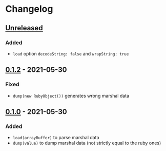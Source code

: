 # Changelog

## [Unreleased]

### Added

- `load` option `decodeString: false` and `wrapString: true`

## [0.1.2] - 2021-05-30

### Fixed

- `dump(new RubyObject())` generates wrong marshal data

## [0.1.0] - 2021-05-30

### Added

- `load(arrayBuffer)` to parse marshal data
- `dump(value)` to dump marshal data (not strictly equal to the ruby ones)

[unreleased]: https://github.com/hyrious/marshal/compare/v0.1.2...HEAD
[0.1.2]: https://github.com/hyrious/marshal/compare/0.1.0...v0.1.2
[0.1.0]: https://github.com/hyrious/marshal/releases/tag/0.1.0
